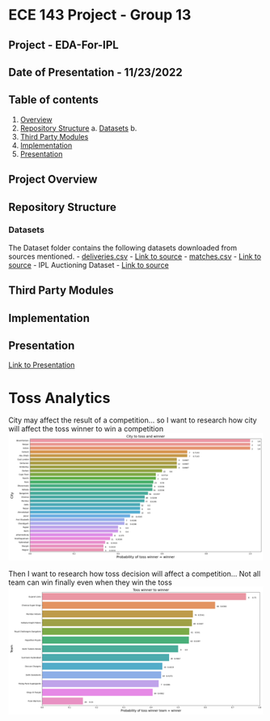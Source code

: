 # ECE 143 Project - Group 13 
## Project - EDA-For-IPL
## Date of Presentation - 11/23/2022

## Table of contents

1. [Overview](#ProjectOverview)
1. [Repository Structure](#RepositoryStructure)
    a. [Datasets](#Datasets)
    b. 
3. [Third Party Modules](#ThirdPartymodules)
5. [Implementation](#Implementation)
6. [Presentation](#Presentation)


## Project Overview


## Repository Structure
### Datasets
  The Dataset folder contains the following datasets downloaded from sources mentioned.
    - [deliveries.csv](/data/deliveries.csv) - [Link to source](https://www.kaggle.com/code/ambarish/exploratory-data-analysis-ipl)
    - [matches.csv](/data/matches.csv) - [Link to source](https://www.kaggle.com/code/ambarish/exploratory-data-analysis-ipl)
    - IPL Auctioning Dataset - [Link to source](https://www.kaggle.com/datasets/kalilurrahman/ipl-player-auction-dataset-from-start-to-now)

## Third Party Modules

## Implementation

## Presentation
[Link to Presentation]()


# Toss Analytics
City may affect the result of a competition... 
so I want to research how city will affect the toss winner to win a competition
![alt text](https://github.com/SrinidhiBharadwaj/EDA-For-IPL/blob/lyli/graphs/City_toss_winner.png)

Then I want to research how toss decision will affect a competition... 
Not all team can win finally even when they win the toss
![alt text](https://github.com/SrinidhiBharadwaj/EDA-For-IPL/blob/lyli/graphs/Tosswinner_winner.png)
